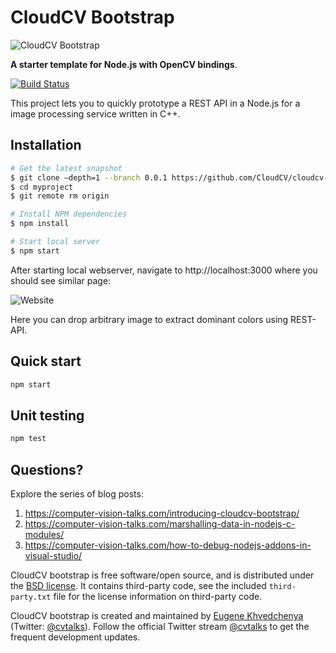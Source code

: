 # CloudCV Bootstrap

![CloudCV Bootstrap](cloudcv-bootstrap.jpg)

**A starter template for Node.js with OpenCV bindings**.

[![Build Status](https://travis-ci.org/CloudCV/cloudcv-bootstrap.png?branch=master)](https://travis-ci.org/CloudCV/cloudcv-bootstrap)

This project lets you to quickly prototype a REST API in a Node.js for a image processing service written in C++. 

## Installation

```bash
# Get the latest snapshot 
$ git clone —depth=1 --branch 0.0.1 https://github.com/CloudCV/cloudcv-bootstrap.git myproject
$ cd myproject 
$ git remote rm origin 

# Install NPM dependencies 
$ npm install

# Start local server
$ npm start
```

After starting local webserver, navigate to http://localhost:3000 where you should see similar page:

![Website](Website.png)

Here you can drop arbitrary image to extract dominant colors using REST-API. 

## Quick start

```bash
npm start
```

## Unit testing

```bash
npm test
```

## Questions?

Explore the series of blog posts:
 1. https://computer-vision-talks.com/introducing-cloudcv-bootstrap/
 3. https://computer-vision-talks.com/marshalling-data-in-nodejs-c-modules/
 4. https://computer-vision-talks.com/how-to-debug-nodejs-addons-in-visual-studio/

CloudCV bootstrap is free software/open source, and is distributed under the [BSD license](http://opensource.org/licenses/BSD-3-Clause). It contains third-party code, see the included `third-party.txt` file for the license information on third-party code.

CloudCV bootstrap is created and maintained by [Eugene Khvedchenya](http://computer-vision-talks.com) (Twitter: [@cvtalks](http://twitter.com/cvtalks)). Follow the official Twitter stream [@cvtalks](http://twitter.com/cvtalks) to get the frequent development updates.

